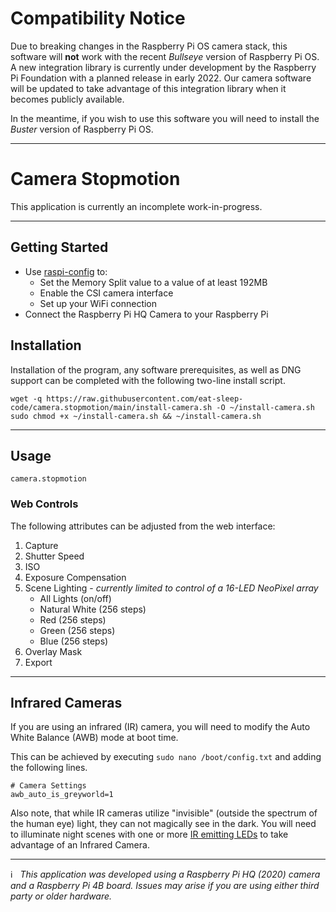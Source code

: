 # Compatibility Notice

Due to breaking changes in the Raspberry Pi OS camera stack, this software will **not** work with the recent *Bullseye* version of Raspberry Pi OS.   A new integration library is currently under development by the Raspberry Pi Foundation with a planned release in early 2022.   Our camera software will be updated to take advantage of this integration library when it becomes publicly available.

In the meantime, if you wish to use this software you will need to install the *Buster* version of Raspberry Pi OS.

---

# Camera Stopmotion

This application is currently an incomplete work-in-progress.

---
## Getting Started

- Use [raspi-config](https://www.raspberrypi.org/documentation/configuration/raspi-config.md) to:
  - Set the Memory Split value to a value of at least 192MB
  - Enable the CSI camera interface
  - Set up your WiFi connection
- Connect the Raspberry Pi HQ Camera to your Raspberry Pi


## Installation

Installation of the program, any software prerequisites, as well as DNG support can be completed with the following two-line install script.

```
wget -q https://raw.githubusercontent.com/eat-sleep-code/camera.stopmotion/main/install-camera.sh -O ~/install-camera.sh
sudo chmod +x ~/install-camera.sh && ~/install-camera.sh
```

---

## Usage
```
camera.stopmotion
```

### Web Controls



The following attributes can be adjusted from the web interface:

1) Capture
1) Shutter Speed
1) ISO
1) Exposure Compensation
1) Scene Lighting - *currently limited to control of a 16-LED NeoPixel array*
     - All Lights (on/off)
     - Natural White (256 steps)
     - Red (256 steps)
     - Green (256 steps)
     - Blue (256 steps)
1) Overlay Mask
1) Export

---

## Infrared Cameras
If you are using an infrared (IR) camera, you will need to modify the Auto White Balance (AWB) mode at boot time.

This can be achieved by executing `sudo nano /boot/config.txt` and adding the following lines.

```
# Camera Settings 
awb_auto_is_greyworld=1
```

Also note, that while IR cameras utilize "invisible" (outside the spectrum of the human eye) light, they can not magically see in the dark.   You will need to illuminate night scenes with one or more [IR emitting LEDs](https://www.adafruit.com/product/387) to take advantage of an Infrared Camera.

---

:information_source:  &nbsp; *This application was developed using a Raspberry Pi HQ (2020) camera and a Raspberry Pi 4B board.   Issues may arise if you are using either third party or older hardware.*
